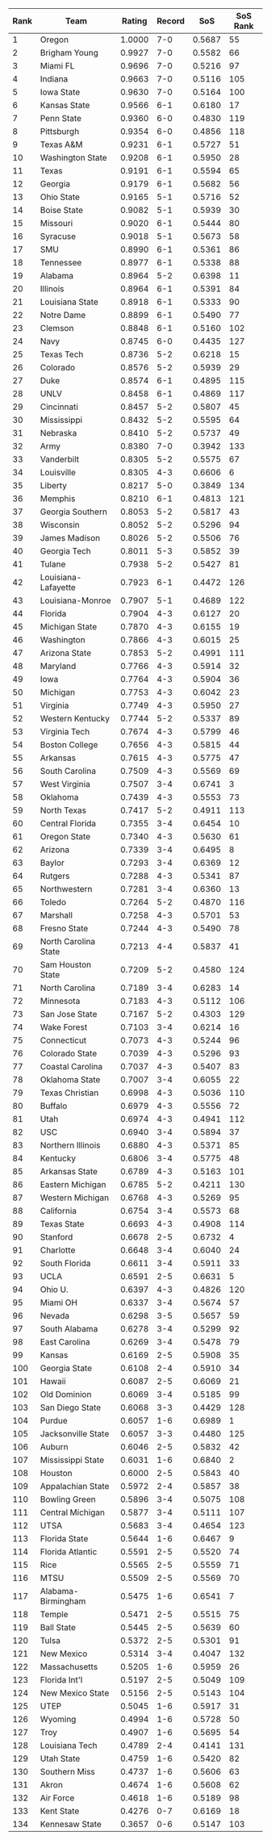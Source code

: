Rank | Team | Rating | Record | SoS | SoS Rank
---|---|---|---|---|---
1 | Oregon | 1.0000 | 7-0 | 0.5687 | 55
2 | Brigham Young | 0.9927 | 7-0 | 0.5582 | 66
3 | Miami FL | 0.9696 | 7-0 | 0.5216 | 97
4 | Indiana | 0.9663 | 7-0 | 0.5116 | 105
5 | Iowa State | 0.9630 | 7-0 | 0.5164 | 100
6 | Kansas State | 0.9566 | 6-1 | 0.6180 | 17
7 | Penn State | 0.9360 | 6-0 | 0.4830 | 119
8 | Pittsburgh | 0.9354 | 6-0 | 0.4856 | 118
9 | Texas A&M | 0.9231 | 6-1 | 0.5727 | 51
10 | Washington State | 0.9208 | 6-1 | 0.5950 | 28
11 | Texas | 0.9191 | 6-1 | 0.5594 | 65
12 | Georgia | 0.9179 | 6-1 | 0.5682 | 56
13 | Ohio State | 0.9165 | 5-1 | 0.5716 | 52
14 | Boise State | 0.9082 | 5-1 | 0.5939 | 30
15 | Missouri | 0.9020 | 6-1 | 0.5444 | 80
16 | Syracuse | 0.9018 | 5-1 | 0.5673 | 58
17 | SMU | 0.8990 | 6-1 | 0.5361 | 86
18 | Tennessee | 0.8977 | 6-1 | 0.5338 | 88
19 | Alabama | 0.8964 | 5-2 | 0.6398 | 11
20 | Illinois | 0.8964 | 6-1 | 0.5391 | 84
21 | Louisiana State | 0.8918 | 6-1 | 0.5333 | 90
22 | Notre Dame | 0.8899 | 6-1 | 0.5490 | 77
23 | Clemson | 0.8848 | 6-1 | 0.5160 | 102
24 | Navy | 0.8745 | 6-0 | 0.4435 | 127
25 | Texas Tech | 0.8736 | 5-2 | 0.6218 | 15
26 | Colorado | 0.8576 | 5-2 | 0.5939 | 29
27 | Duke | 0.8574 | 6-1 | 0.4895 | 115
28 | UNLV | 0.8458 | 6-1 | 0.4869 | 117
29 | Cincinnati | 0.8457 | 5-2 | 0.5807 | 45
30 | Mississippi | 0.8432 | 5-2 | 0.5595 | 64
31 | Nebraska | 0.8410 | 5-2 | 0.5737 | 49
32 | Army | 0.8380 | 7-0 | 0.3942 | 133
33 | Vanderbilt | 0.8305 | 5-2 | 0.5575 | 67
34 | Louisville | 0.8305 | 4-3 | 0.6606 | 6
35 | Liberty | 0.8217 | 5-0 | 0.3849 | 134
36 | Memphis | 0.8210 | 6-1 | 0.4813 | 121
37 | Georgia Southern | 0.8053 | 5-2 | 0.5817 | 43
38 | Wisconsin | 0.8052 | 5-2 | 0.5296 | 94
39 | James Madison | 0.8026 | 5-2 | 0.5506 | 76
40 | Georgia Tech | 0.8011 | 5-3 | 0.5852 | 39
41 | Tulane | 0.7938 | 5-2 | 0.5427 | 81
42 | Louisiana-Lafayette | 0.7923 | 6-1 | 0.4472 | 126
43 | Louisiana-Monroe | 0.7907 | 5-1 | 0.4689 | 122
44 | Florida | 0.7904 | 4-3 | 0.6127 | 20
45 | Michigan State | 0.7870 | 4-3 | 0.6155 | 19
46 | Washington | 0.7866 | 4-3 | 0.6015 | 25
47 | Arizona State | 0.7853 | 5-2 | 0.4991 | 111
48 | Maryland | 0.7766 | 4-3 | 0.5914 | 32
49 | Iowa | 0.7764 | 4-3 | 0.5904 | 36
50 | Michigan | 0.7753 | 4-3 | 0.6042 | 23
51 | Virginia | 0.7749 | 4-3 | 0.5950 | 27
52 | Western Kentucky | 0.7744 | 5-2 | 0.5337 | 89
53 | Virginia Tech | 0.7674 | 4-3 | 0.5799 | 46
54 | Boston College | 0.7656 | 4-3 | 0.5815 | 44
55 | Arkansas | 0.7615 | 4-3 | 0.5775 | 47
56 | South Carolina | 0.7509 | 4-3 | 0.5569 | 69
57 | West Virginia | 0.7507 | 3-4 | 0.6741 | 3
58 | Oklahoma | 0.7439 | 4-3 | 0.5553 | 73
59 | North Texas | 0.7417 | 5-2 | 0.4911 | 113
60 | Central Florida | 0.7355 | 3-4 | 0.6454 | 10
61 | Oregon State | 0.7340 | 4-3 | 0.5630 | 61
62 | Arizona | 0.7339 | 3-4 | 0.6495 | 8
63 | Baylor | 0.7293 | 3-4 | 0.6369 | 12
64 | Rutgers | 0.7288 | 4-3 | 0.5341 | 87
65 | Northwestern | 0.7281 | 3-4 | 0.6360 | 13
66 | Toledo | 0.7264 | 5-2 | 0.4870 | 116
67 | Marshall | 0.7258 | 4-3 | 0.5701 | 53
68 | Fresno State | 0.7244 | 4-3 | 0.5490 | 78
69 | North Carolina State | 0.7213 | 4-4 | 0.5837 | 41
70 | Sam Houston State | 0.7209 | 5-2 | 0.4580 | 124
71 | North Carolina | 0.7189 | 3-4 | 0.6283 | 14
72 | Minnesota | 0.7183 | 4-3 | 0.5112 | 106
73 | San Jose State | 0.7167 | 5-2 | 0.4303 | 129
74 | Wake Forest | 0.7103 | 3-4 | 0.6214 | 16
75 | Connecticut | 0.7073 | 4-3 | 0.5244 | 96
76 | Colorado State | 0.7039 | 4-3 | 0.5296 | 93
77 | Coastal Carolina | 0.7037 | 4-3 | 0.5407 | 83
78 | Oklahoma State | 0.7007 | 3-4 | 0.6055 | 22
79 | Texas Christian | 0.6998 | 4-3 | 0.5036 | 110
80 | Buffalo | 0.6979 | 4-3 | 0.5556 | 72
81 | Utah | 0.6974 | 4-3 | 0.4941 | 112
82 | USC | 0.6940 | 3-4 | 0.5894 | 37
83 | Northern Illinois | 0.6880 | 4-3 | 0.5371 | 85
84 | Kentucky | 0.6806 | 3-4 | 0.5775 | 48
85 | Arkansas State | 0.6789 | 4-3 | 0.5163 | 101
86 | Eastern Michigan | 0.6785 | 5-2 | 0.4211 | 130
87 | Western Michigan | 0.6768 | 4-3 | 0.5269 | 95
88 | California | 0.6754 | 3-4 | 0.5573 | 68
89 | Texas State | 0.6693 | 4-3 | 0.4908 | 114
90 | Stanford | 0.6678 | 2-5 | 0.6732 | 4
91 | Charlotte | 0.6648 | 3-4 | 0.6040 | 24
92 | South Florida | 0.6611 | 3-4 | 0.5911 | 33
93 | UCLA | 0.6591 | 2-5 | 0.6631 | 5
94 | Ohio U. | 0.6397 | 4-3 | 0.4826 | 120
95 | Miami OH | 0.6337 | 3-4 | 0.5674 | 57
96 | Nevada | 0.6298 | 3-5 | 0.5657 | 59
97 | South Alabama | 0.6278 | 3-4 | 0.5299 | 92
98 | East Carolina | 0.6269 | 3-4 | 0.5478 | 79
99 | Kansas | 0.6169 | 2-5 | 0.5908 | 35
100 | Georgia State | 0.6108 | 2-4 | 0.5910 | 34
101 | Hawaii | 0.6087 | 2-5 | 0.6069 | 21
102 | Old Dominion | 0.6069 | 3-4 | 0.5185 | 99
103 | San Diego State | 0.6068 | 3-3 | 0.4429 | 128
104 | Purdue | 0.6057 | 1-6 | 0.6989 | 1
105 | Jacksonville State | 0.6057 | 3-3 | 0.4480 | 125
106 | Auburn | 0.6046 | 2-5 | 0.5832 | 42
107 | Mississippi State | 0.6031 | 1-6 | 0.6840 | 2
108 | Houston | 0.6000 | 2-5 | 0.5843 | 40
109 | Appalachian State | 0.5972 | 2-4 | 0.5857 | 38
110 | Bowling Green | 0.5896 | 3-4 | 0.5075 | 108
111 | Central Michigan | 0.5877 | 3-4 | 0.5111 | 107
112 | UTSA | 0.5683 | 3-4 | 0.4654 | 123
113 | Florida State | 0.5644 | 1-6 | 0.6467 | 9
114 | Florida Atlantic | 0.5591 | 2-5 | 0.5520 | 74
115 | Rice | 0.5565 | 2-5 | 0.5559 | 71
116 | MTSU | 0.5509 | 2-5 | 0.5569 | 70
117 | Alabama-Birmingham | 0.5475 | 1-6 | 0.6541 | 7
118 | Temple | 0.5471 | 2-5 | 0.5515 | 75
119 | Ball State | 0.5445 | 2-5 | 0.5639 | 60
120 | Tulsa | 0.5372 | 2-5 | 0.5301 | 91
121 | New Mexico | 0.5314 | 3-4 | 0.4047 | 132
122 | Massachusetts | 0.5205 | 1-6 | 0.5959 | 26
123 | Florida Int'l | 0.5197 | 2-5 | 0.5049 | 109
124 | New Mexico State | 0.5156 | 2-5 | 0.5143 | 104
125 | UTEP | 0.5045 | 1-6 | 0.5917 | 31
126 | Wyoming | 0.4994 | 1-6 | 0.5728 | 50
127 | Troy | 0.4907 | 1-6 | 0.5695 | 54
128 | Louisiana Tech | 0.4789 | 2-4 | 0.4141 | 131
129 | Utah State | 0.4759 | 1-6 | 0.5420 | 82
130 | Southern Miss | 0.4737 | 1-6 | 0.5606 | 63
131 | Akron | 0.4674 | 1-6 | 0.5608 | 62
132 | Air Force | 0.4618 | 1-6 | 0.5189 | 98
133 | Kent State | 0.4276 | 0-7 | 0.6169 | 18
134 | Kennesaw State | 0.3657 | 0-6 | 0.5147 | 103
